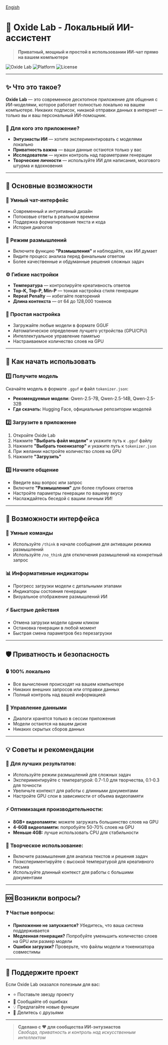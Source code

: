 [Engish](README.md)

# 🤖 Oxide Lab - Локальный ИИ-ассистент

> **Приватный, мощный и простой в использовании ИИ-чат прямо на вашем компьютере**

![Oxide Lab](https://img.shields.io/badge/Status-Active-brightgreen) ![Platform](https://img.shields.io/badge/Platform-Windows%20%7C%20macOS%20%7C%20Linux-blue) ![License](https://img.shields.io/badge/License-MIT-yellow)

---

## ✨ Что это такое?

**Oxide Lab** — это современное десктопное приложение для общения с ИИ-моделями, которое работает полностью локально на вашем компьютере. Никаких подписок, никакой отправки данных в интернет — только вы и ваш персональный ИИ-помощник.

### 🎯 Для кого это приложение?

- **Энтузиасты ИИ** — хотите экспериментировать с моделями локально
- **Приватность важна** — ваши данные остаются только у вас
- **Исследователи** — нужен контроль над параметрами генерации
- **Творческие личности** — используйте ИИ для написания, мозгового штурма и вдохновения

---

## 🚀 Основные возможности

### 💬 **Умный чат-интерфейс**
- Современный и интуитивный дизайн
- Потоковые ответы в реальном времени
- Поддержка форматирования текста и кода
- История диалогов

### 🧠 **Режим размышлений**
- Включите функцию **"Размышления"** и наблюдайте, как ИИ думает
- Видите процесс анализа перед финальным ответом
- Более качественные и обдуманные решения сложных задач

### ⚙️ **Гибкие настройки**
- **Температура** — контролируйте креативность ответов
- **Top-K, Top-P, Min-P** — тонкая настройка стиля генерации
- **Repeat Penalty** — избегайте повторений
- **Длина контекста** — от 64 до 128,000 токенов

### 🔧 **Простая настройка**
- Загружайте любые модели в формате GGUF
- Автоматическое определение лучшего устройства (GPU/CPU)
- Интеллектуальное управление памятью
- Настраиваемое количество слоев на GPU

---

## 📖 Как начать использовать

### 1️⃣ **Получите модель**
Скачайте модель в формате `.gguf` и файл `tokenizer.json`:
- **Рекомендуемые модели:** Qwen-2.5-7B, Qwen-2.5-14B, Qwen-2.5-32B
- **Где скачать:** Hugging Face, официальные репозитории моделей

### 2️⃣ **Загрузите в приложение**
1. Откройте Oxide Lab
2. Нажмите **"Выбрать файл модели"** и укажите путь к `.gguf` файлу
3. Нажмите **"Выбрать токенизатор"** и укажите путь к `tokenizer.json`
4. При желании настройте количество слоев на GPU
5. Нажмите **"Загрузить"**

### 3️⃣ **Начните общение**
- Введите ваш вопрос или запрос
- Включите **"Размышления"** для более глубоких ответов
- Настройте параметры генерации по вашему вкусу
- Наслаждайтесь беседой с вашим личным ИИ!

---

## 🎨 Возможности интерфейса

### 🎯 **Умные команды**
- Используйте `/think` в начале сообщения для активации режима размышлений
- Используйте `/no_think` для отключения размышлений на конкретный запрос

### 📊 **Информативные индикаторы**
- Прогресс загрузки модели с детальными этапами
- Индикаторы состояния генерации
- Визуальное отображение размышлений ИИ

### ⚡ **Быстрые действия**
- Отмена загрузки модели одним кликом
- Остановка генерации в любой момент
- Быстрая смена параметров без перезагрузки

---

## 🛡️ Приватность и безопасность

### 🔒 **100% локально**
- Все вычисления происходят на вашем компьютере
- Никаких внешних запросов или отправки данных
- Полный контроль над вашей информацией

### 💾 **Управление данными**
- Диалоги хранятся только в сессии приложения
- Модели остаются на вашем диске
- Никаких скрытых сборов данных

---

## 💡 Советы и рекомендации

### 🎯 **Для лучших результатов:**
- Используйте режим размышлений для сложных задач
- Экспериментируйте с температурой: 0.7-1.0 для творчества, 0.1-0.3 для точности
- Увеличьте контекст для работы с длинными документами
- Настройте GPU слои в зависимости от объема видеопамяти

### ⚡ **Оптимизация производительности:**
- **8GB+ видеопамяти:** можете загружать большинство слоев на GPU
- **4-6GB видеопамяти:** попробуйте 50-70% слоев на GPU
- **Меньше 4GB:** лучше использовать CPU для стабильности

### 🎨 **Творческое использование:**
- Включите размышления для анализа текстов и решения задач
- Поэкспериментируйте с высокой температурой для креативного письма
- Используйте длинный контекст для работы с большими документами

---

## 🆘 Возникли вопросы?

### ❓ **Частые вопросы:**
- **Приложение не запускается?** Убедитесь, что ваша система поддерживается
- **Медленная генерация?** Попробуйте уменьшить количество слоев на GPU или размер модели
- **Ошибки загрузки?** Проверьте, что файлы модели и токенизатора совместимы

---

## 🌟 Поддержите проект

Если Oxide Lab оказался полезным для вас:
- ⭐ Поставьте звезду проекту
- 🐛 Сообщайте об ошибках
- 💡 Предлагайте новые функции
- 🤝 Делитесь с друзьями

---

> **Сделано с ❤️ для сообщества ИИ-энтузиастов**  
> *Свобода, приватность и контроль над искусственным интеллектом*
